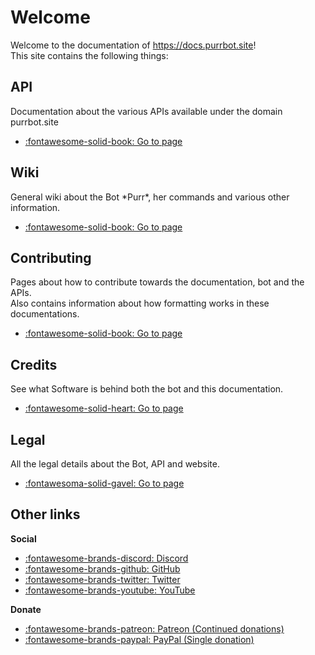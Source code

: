 # Welcome
Welcome to the documentation of https://docs.purrbot.site!  
This site contains the following things:

## API
Documentation about the various APIs available under the domain purrbot.site

- [:fontawesome-solid-book: Go to page](/api)

## Wiki
General wiki about the Bot \*Purr*, her commands and various other information.

- [:fontawesome-solid-book: Go to page](/bot)

## Contributing
Pages about how to contribute towards the documentation, bot and the APIs.  
Also contains information about how formatting works in these documentations.

- [:fontawesome-solid-book: Go to page](/contribute)

## Credits
See what Software is behind both the bot and this documentation.

- [:fontawesome-solid-heart: Go to page](/credits)

## Legal
All the legal details about the Bot, API and website.

- [:fontawesoma-solid-gavel: Go to page](/legal)

## Other links
**Social**

- [:fontawesome-brands-discord: Discord](https://purrbot.site/discord)
- [:fontawesome-brands-github: GitHub](https://purrbot.site/github)
- [:fontawesome-brands-twitter: Twitter](https://purrbot.site/twitter)
- [:fontawesome-brands-youtube: YouTube](https://purrbot.site/youtube)

**Donate**

- [:fontawesome-brands-patreon: Patreon (Continued donations)](https://patreon.com/andre_601)
- [:fontawesome-brands-paypal: PayPal (Single donation)](https://purrbot.site/donate)
